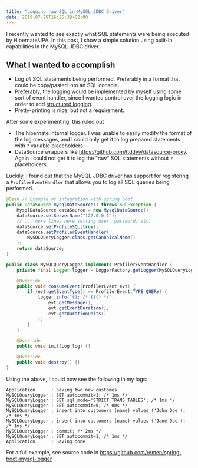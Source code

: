 ```yaml
---
title: "Logging raw SQL in MySQL JDBC Driver"
date: 2019-07-28T16:25:39+02:00
---
```


I recently wanted to see exactly what SQL statements were being executed by
Hibernate/JPA. In this post, I show a simple solution using built-in
capabilities in the MySQL JDBC driver.

<!-- more -->

## What I wanted to accomplish

* Log *all* SQL statements being performed. Preferably in a format that could be
  copy/pasted into an SQL console.
* Preferably, the logging would be implemented by myself using some sort of
  event handler, since I wanted control over the logging logic in order to add
  [structured logging]().
* Pretty-printing is nice, but not a requirement.

After some experimenting, this ruled out

* The hibernate internal logger. I was unable to easily modify the format of
  the log messages, and I could only get it to log prepared statements with
  `?` variable placeholders.
* DataSource wrappers like https://github.com/ttddyy/datasource-proxy. Again I
  could not get it to log the "raw" SQL statements without `?` placeholders.

Luckily, I found out that the MySQL JDBC driver has support for registering a
`ProfilerEventHandler` that allows you to log all SQL queries being performed.

```java
@Bean // Example of integration with spring boot
public DataSource mysqlDataSource() throws SQLException {
    MysqlDataSource dataSource = new MysqlDataSource();
    dataSource.setServerName("127.0.0.1");
    // ... more lines here setting user, password, etc.
    dataSource.setProfileSQL(true);
    dataSource.setProfilerEventHandler(
        MySQLQueryLogger.class.getCanonicalName()
    );
    return dataSource;
}
```

```java
public class MySQLQueryLogger implements ProfilerEventHandler {
    private final Logger logger = LoggerFactory.getLogger(MySQLQueryLogger.class);

    @Override
    public void consumeEvent(ProfilerEvent evt) {
        if (evt.getEventType() == ProfilerEvent.TYPE_QUERY) {
            logger.info("{}; /* {}{} */",
                evt.getMessage(),
                evt.getEventDuration(),
                evt.getDurationUnits()
            );
        }
    }

    @Override
    public void init(Log log) {}

    @Override
    public void destroy() {}
}
```

Using the above, I could now see the following in my logs:

```
Application      : Saving two new customes
MySQLQueryLogger : SET autocommit=1; /* 1ms */
MySQLQueryLogger : SET sql_mode='STRICT_TRANS_TABLES'; /* 1ms */
MySQLQueryLogger : SET autocommit=0; /* 0ms */
MySQLQueryLogger : insert into customers (name) values ('John Doe'); /* 1ms */
MySQLQueryLogger : insert into customers (name) values ('Jane Doe'); /* 1ms */
MySQLQueryLogger : commit; /* 2ms */
MySQLQueryLogger : SET autocommit=1; /* 1ms */
Application      : Saving done
```

For a full example, see source code in https://github.com/remen/spring-boot-mysql-logger
